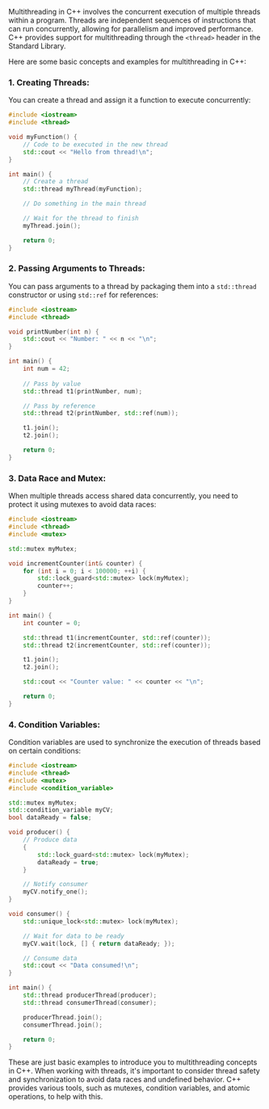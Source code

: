 Multithreading in C++ involves the concurrent execution of multiple threads within a program. Threads are independent sequences of instructions that can run concurrently, allowing for parallelism and improved performance. C++ provides support for multithreading through the `<thread>` header in the Standard Library.

Here are some basic concepts and examples for multithreading in C++:

### 1. Creating Threads:

You can create a thread and assign it a function to execute concurrently:

```cpp
#include <iostream>
#include <thread>

void myFunction() {
    // Code to be executed in the new thread
    std::cout << "Hello from thread!\n";
}

int main() {
    // Create a thread
    std::thread myThread(myFunction);

    // Do something in the main thread

    // Wait for the thread to finish
    myThread.join();

    return 0;
}
```

### 2. Passing Arguments to Threads:

You can pass arguments to a thread by packaging them into a `std::thread` constructor or using `std::ref` for references:

```cpp
#include <iostream>
#include <thread>

void printNumber(int n) {
    std::cout << "Number: " << n << "\n";
}

int main() {
    int num = 42;
    
    // Pass by value
    std::thread t1(printNumber, num);

    // Pass by reference
    std::thread t2(printNumber, std::ref(num));

    t1.join();
    t2.join();

    return 0;
}
```

### 3. Data Race and Mutex:

When multiple threads access shared data concurrently, you need to protect it using mutexes to avoid data races:

```cpp
#include <iostream>
#include <thread>
#include <mutex>

std::mutex myMutex;

void incrementCounter(int& counter) {
    for (int i = 0; i < 100000; ++i) {
        std::lock_guard<std::mutex> lock(myMutex);
        counter++;
    }
}

int main() {
    int counter = 0;

    std::thread t1(incrementCounter, std::ref(counter));
    std::thread t2(incrementCounter, std::ref(counter));

    t1.join();
    t2.join();

    std::cout << "Counter value: " << counter << "\n";

    return 0;
}
```

### 4. Condition Variables:

Condition variables are used to synchronize the execution of threads based on certain conditions:

```cpp
#include <iostream>
#include <thread>
#include <mutex>
#include <condition_variable>

std::mutex myMutex;
std::condition_variable myCV;
bool dataReady = false;

void producer() {
    // Produce data
    {
        std::lock_guard<std::mutex> lock(myMutex);
        dataReady = true;
    }

    // Notify consumer
    myCV.notify_one();
}

void consumer() {
    std::unique_lock<std::mutex> lock(myMutex);

    // Wait for data to be ready
    myCV.wait(lock, [] { return dataReady; });

    // Consume data
    std::cout << "Data consumed!\n";
}

int main() {
    std::thread producerThread(producer);
    std::thread consumerThread(consumer);

    producerThread.join();
    consumerThread.join();

    return 0;
}
```

These are just basic examples to introduce you to multithreading concepts in C++. When working with threads, it's important to consider thread safety and synchronization to avoid data races and undefined behavior. C++ provides various tools, such as mutexes, condition variables, and atomic operations, to help with this.